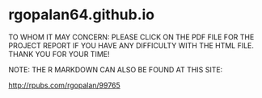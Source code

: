 # rgopalan64.github.io

TO WHOM IT MAY CONCERN:
PLEASE CLICK ON THE PDF FILE FOR THE PROJECT REPORT IF YOU HAVE ANY DIFFICULTY WITH THE HTML FILE.
THANK YOU FOR YOUR TIME!

NOTE: THE R MARKDOWN CAN ALSO BE FOUND AT THIS SITE:

http://rpubs.com/rgopalan/99765
